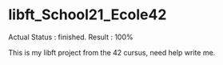 # libft_School21_Ecole42

Actual Status : finished.
Result : 100%

This is my libft project from the 42 cursus, need help write me.
